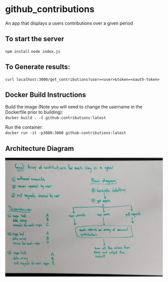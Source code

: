 # github_contributions
An app that displays a users contributions over a given period

## To start the server
`npm install`
`node index.js`

## To Generate results:
`curl localhost:3000/get_contributions?user=<user>&token=<oauth-token>`


## Docker Build Instructions

Build the image (Note you will need to change the username in the Dockerfile prior to building):  
`docker build . -t github-contributions:latest`

Run the container:  
`docker run -it -p3000:3000 github-contributions:latest`


## Architecture Diagram
![GitHub Contribution Architecture Diagram](/github-architecture.jpg)
